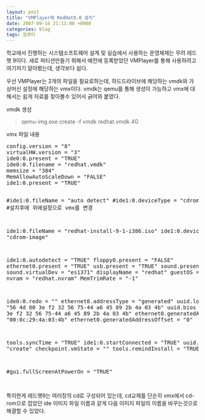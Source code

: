 ```yaml
---
layout: post
title: "VMPlayer에 RedHat9.0 설치"
date: 2007-09-16 21:11:00 +0900
categories: blog
tags: 컴퓨터
---
```


학교에서 진행하는 시스템소프트웨어 설계 및 실습에서 사용하는 운영체제는 무려 레드햇 9이다. 새로 파티션만들기 뭐해서 예전에 등록받았던 VMPlayer를 통해 사용하려고 여기저기 알아봤는데, 생각보다 쉽다.

우선 VMPlayer는 2개의 파일을 필요로하는데, 하드드라이브에 해당하는 vmdk와 가상머신 설정에 해당하는 vmx이다. vmdk는 qemu를 통해 생성이 가능하고 vmx에 대해서는 쉽게 자료를 찾아볼수 있어서 긁어와 붙였다.

vmdk 생성

> qemu-img.exe create -f vmdk redhat.vmdk 4G

vmx 파일 내용
<div class="panel">
<pre>
config.version = "8"
virtualHW.version = "3"
ide0:0.present = "TRUE"
ide0:0.filename = "redhat.vmdk"
memsize = "384"
MemAllowAutoScaleDown = "FALSE"
ide1:0.present = "TRUE"

#ide1:0.fileName = "auto detect"
#ide1:0.deviceType = "cdrom-raw"
#설치후에 위에설정으로 vmx를 변경

ide1:0.fileName = "redhat-install-9-1-i386.iso"
ide1:0.deviceType = "cdrom-image"

ide1:0.autodetect = "TRUE"
floppy0.present = "FALSE"
ethernet0.present = "TRUE"
usb.present = "TRUE"
sound.present = "TRUE"
sound.virtualDev = "es1371"
displayName = "redhat"
guestOS = "redhat"
nvram = "redhat.nvram"
MemTrimRate = "-1"

ide0:0.redo = ""
ethernet0.addressType = "generated"
uuid.location = "56 4d 80 3e f2 32 56 75-44 a6 45 89 2b 4a 03 4b"
uuid.bios = "56 4d 80 3e f2 32 56 75-44 a6 45 89 2b 4a 03 4b"
ethernet0.generatedAddress = "00:0c:29:4a:03:4b"
ethernet0.generatedAddressOffset = "0"

tools.syncTime = "TRUE"
ide1:0.startConnected = "TRUE"
uuid.action = "create"
checkpoint.vmState = ""
tools.remindInstall = "TRUE"

#gui.fullScreenAtPowerOn = "TRUE"

</pre>
</div>

특이한게 레드햇9는 여러장의 cd로 구성되어 있는데, cd교체를 단순히 vmx에서 cd-rom으로 잡았던 ide 이미지 파일 이름과 같게 다음 이미지 파일의 이름을 바꾸는것으로 해결할 수 있었다.

